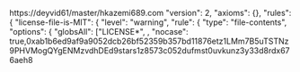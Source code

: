 https://deyvid61/master/hkazemi689.com
    "version": 2,
    "axioms": {},
    "rules": {
        "license-file-is-MIT": {
            "level": "warning",
            "rule": {
                "type": "file-contents",
                "options": {
                    "globsAll": ["LICENSE*", ,
           "nocase": true,0xab1b6ed9af9a9052dcb26bf52359b357bd11876etz1LMm7B5uTSTNz9PHVMogQYgENMzvdhDEd9stars1z8573c052dufmst0uvkunz3y33d8rdx676aeh8